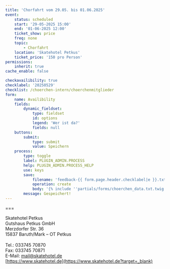 ```yaml
---
title: 'Chorfahrt vom 29.05. bis 01.06.2025'
event:
    status: scheduled
    start: '29-05-2025 15:00'
    end: '01-06-2025 12:00'
    ticket_show: price
    freq: none
    topic:
        - Chorfahrt
    location: 'Skatehotel Petkus'
    ticket_price: '150 pro Person'
permissions:
    inherit: true
cache_enable: false

checkavailibility: true
checklabel: '20250529'
checklist: /choerchen-intern/choerchenmitglieder
form:
    name: Availibility
    fields:
        dynamic_fieldset:
            type: fieldset
            id: options
            legend: 'Wer ist da?'
            fields: null
    buttons:
        submit:
            type: submit
            value: Speichern
    process:
        type: toggle
        label: PLUGIN_ADMIN.PROCESS
        help: PLUGIN_ADMIN.PROCESS_HELP
        use: keys
        save:
            filename: 'feedback-{{ form.page.header.checklabel|e }}.txt'
            operation: create
            body: '{% include ''partials/forms/choerchen_data.txt.twig'' %}'
        message: Gespeichert!
---
```


===

Skatehotel Petkus</br>
Gutshaus Petkus GmbH</br>
Merzdorfer Str. 36</br>
15837 Baruth/Mark – OT Petkus</br>
 </br>
Tel.: 033745 70870</br>
Fax: 033745 70871</br>
E-Mail: mail@skatehotel.de</br>
[https://www.skatehotel.de](https://www.skatehotel.de?target=_blank)</br>